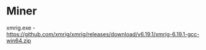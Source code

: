# Miner

xmrig.exe - https://github.com/xmrig/xmrig/releases/download/v6.19.1/xmrig-6.19.1-gcc-win64.zip



